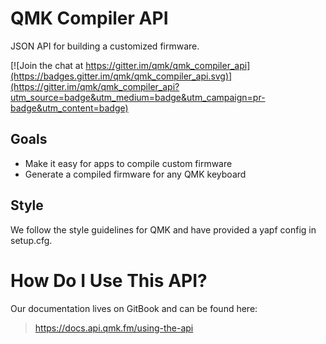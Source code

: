 # QMK Compiler API

JSON API for building a customized firmware.

[![Join the chat at https://gitter.im/qmk/qmk_compiler_api](https://badges.gitter.im/qmk/qmk_compiler_api.svg)](https://gitter.im/qmk/qmk_compiler_api?utm_source=badge&utm_medium=badge&utm_campaign=pr-badge&utm_content=badge)

## Goals

* Make it easy for apps to compile custom firmware
* Generate a compiled firmware for any QMK keyboard

## Style

We follow the style guidelines for QMK and have provided a yapf config in setup.cfg.

# How Do I Use This API?

Our documentation lives on GitBook and can be found here:

> https://docs.api.qmk.fm/using-the-api
